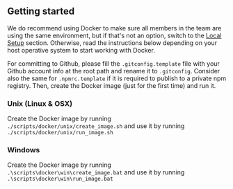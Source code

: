 ## Getting started

We do recommend using Docker to make sure all members in the team are using the same environment, but if that's not an option, switch to the [Local Setup](#local_setup) section. Otherwise, read the instructions below depending on your host operative system to start working with Docker.

For committing to Github, please fill the `.gitconfig.template` file with your Github account info at the root path and rename it to `.gitconfig`. Consider also the same for `.npmrc.template` if it is required to publish to a private npm registry. Then, create the Docker image (just for the first time) and run it.

### Unix (Linux & OSX)

Create the Docker image by running `./scripts/docker/unix/create_image.sh` and use it by running `./scripts/docker/unix/run_image.sh`

### Windows

Create the Docker image by running `.\scripts\docker\win\create_image.bat` and use it by running `.\scripts\docker\win\run_image.bat`